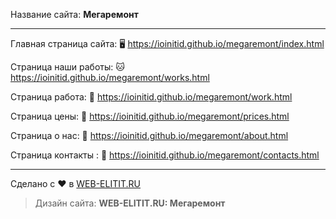 Название сайта: **Мегаремонт**

------------

Главная страница сайта: 🖥️ https://ioinitid.github.io/megaremont/index.html

Страница наши работы: 🐱 https://ioinitid.github.io/megaremont/works.html

Страница работа: 🌳 https://ioinitid.github.io/megaremont/work.html

Страница цены: 🦊 https://ioinitid.github.io/megaremont/prices.html

Страница о нас: 📝 https://ioinitid.github.io/megaremont/about.html

Страница контакты : 🐧 https://ioinitid.github.io/megaremont/contacts.html

------------

Сделано с ❤️ в [WEB-ELITIT.RU](https://www.web-elitit.ru "Web-elitit.ru")
> Дизайн сайта: **WEB-ELITIT.RU: Мегаремонт**
